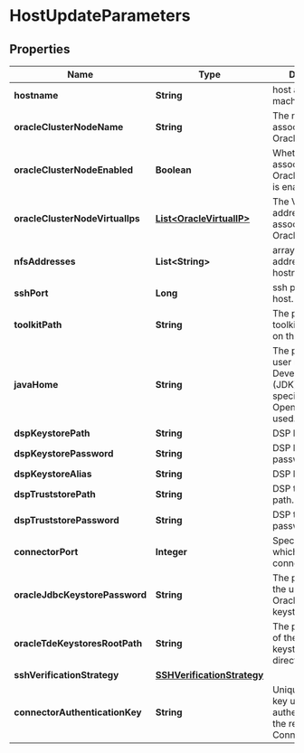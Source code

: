 

# HostUpdateParameters


## Properties

Name | Type | Description | Notes
------------ | ------------- | ------------- | -------------
**hostname** | **String** | host address of the machine. |  [optional]
**oracleClusterNodeName** | **String** | The name of the associated OracleClusterNode. |  [optional]
**oracleClusterNodeEnabled** | **Boolean** | Whether the associated OracleClusterNode is enabled. |  [optional]
**oracleClusterNodeVirtualIps** | [**List&lt;OracleVirtualIP&gt;**](OracleVirtualIP.md) | The Virtual IP addresses associated with the OracleClusterNode. |  [optional]
**nfsAddresses** | **List&lt;String&gt;** | array of ip addresses or hostnames |  [optional]
**sshPort** | **Long** | ssh port of the host. |  [optional]
**toolkitPath** | **String** | The path for the toolkit that resides on the host. |  [optional]
**javaHome** | **String** | The path to the user managed Java Development Kit (JDK). If not specified, then the OpenJDK will be used. |  [optional]
**dspKeystorePath** | **String** | DSP keystore path. |  [optional]
**dspKeystorePassword** | **String** | DSP keystore password. |  [optional]
**dspKeystoreAlias** | **String** | DSP keystore alias. |  [optional]
**dspTruststorePath** | **String** | DSP truststore path. |  [optional]
**dspTruststorePassword** | **String** | DSP truststore password. |  [optional]
**connectorPort** | **Integer** | Specify port on which Delphix connector will run. |  [optional]
**oracleJdbcKeystorePassword** | **String** | The password for the user managed Oracle JDBC keystore. |  [optional]
**oracleTdeKeystoresRootPath** | **String** | The path to the root of the Oracle TDE keystores artifact directories. |  [optional]
**sshVerificationStrategy** | [**SSHVerificationStrategy**](SSHVerificationStrategy.md) |  |  [optional]
**connectorAuthenticationKey** | **String** | Unique per Delphix key used to authenticate with the remote Delphix Connector. |  [optional]



